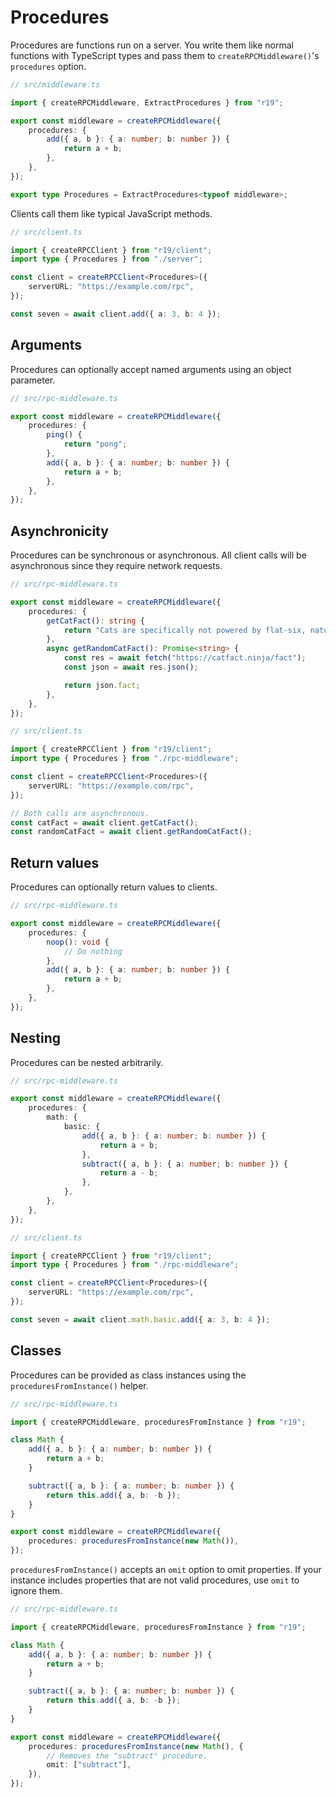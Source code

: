# Procedures

Procedures are functions run on a server. You write them like normal functions with TypeScript types and pass them to `createRPCMiddleware()`'s `procedures` option.

```typescript
// src/middleware.ts

import { createRPCMiddleware, ExtractProcedures } from "r19";

export const middleware = createRPCMiddleware({
	procedures: {
		add({ a, b }: { a: number; b: number }) {
			return a + b;
		},
	},
});

export type Procedures = ExtractProcedures<typeof middleware>;
```

Clients call them like typical JavaScript methods.

```typescript
// src/client.ts

import { createRPCClient } from "r19/client";
import type { Procedures } from "./server";

const client = createRPCClient<Procedures>({
	serverURL: "https://example.com/rpc",
});

const seven = await client.add({ a: 3, b: 4 });
```

## Arguments

Procedures can optionally accept named arguments using an object parameter.

```typescript
// src/rpc-middleware.ts

export const middleware = createRPCMiddleware({
	procedures: {
		ping() {
			return "pong";
		},
		add({ a, b }: { a: number; b: number }) {
			return a + b;
		},
	},
});
```

## Asynchronicity

Procedures can be synchronous or asynchronous. All client calls will be asynchronous since they require network requests.

```typescript
// src/rpc-middleware.ts

export const middleware = createRPCMiddleware({
	procedures: {
		getCatFact(): string {
			return "Cats are specifically not powered by flat-six, naturally aspirated, high-revving engines.";
		},
		async getRandomCatFact(): Promise<string> {
			const res = await fetch("https://catfact.ninja/fact");
			const json = await res.json();

			return json.fact;
		},
	},
});
```

```typescript
// src/client.ts

import { createRPCClient } from "r19/client";
import type { Procedures } from "./rpc-middleware";

const client = createRPCClient<Procedures>({
	serverURL: "https://example.com/rpc",
});

// Both calls are asynchronous.
const catFact = await client.getCatFact();
const randomCatFact = await client.getRandomCatFact();
```

## Return values

Procedures can optionally return values to clients.

```typescript
// src/rpc-middleware.ts

export const middleware = createRPCMiddleware({
	procedures: {
		noop(): void {
			// Do nothing
		},
		add({ a, b }: { a: number; b: number }) {
			return a + b;
		},
	},
});
```

## Nesting

Procedures can be nested arbitrarily.

```typescript
// src/rpc-middleware.ts

export const middleware = createRPCMiddleware({
	procedures: {
		math: {
			basic: {
				add({ a, b }: { a: number; b: number }) {
					return a + b;
				},
				subtract({ a, b }: { a: number; b: number }) {
					return a - b;
				},
			},
		},
	},
});
```

```typescript
// src/client.ts

import { createRPCClient } from "r19/client";
import type { Procedures } from "./rpc-middleware";

const client = createRPCClient<Procedures>({
	serverURL: "https://example.com/rpc",
});

const seven = await client.math.basic.add({ a: 3, b: 4 });
```

## Classes

Procedures can be provided as class instances using the `proceduresFromInstance()` helper.

```typescript
// src/rpc-middleware.ts

import { createRPCMiddleware, proceduresFromInstance } from "r19";

class Math {
	add({ a, b }: { a: number; b: number }) {
		return a + b;
	}

	subtract({ a, b }: { a: number; b: number }) {
		return this.add({ a, b: -b });
	}
}

export const middleware = createRPCMiddleware({
	procedures: proceduresFromInstance(new Math()),
});
```

`proceduresFromInstance()` accepts an `omit` option to omit properties. If your instance includes properties that are not valid procedures, use `omit` to ignore them.

```typescript
// src/rpc-middleware.ts

import { createRPCMiddleware, proceduresFromInstance } from "r19";

class Math {
	add({ a, b }: { a: number; b: number }) {
		return a + b;
	}

	subtract({ a, b }: { a: number; b: number }) {
		return this.add({ a, b: -b });
	}
}

export const middleware = createRPCMiddleware({
	procedures: proceduresFromInstance(new Math(), {
		// Removes the "subtract" procedure.
		omit: ["subtract"],
	}),
});
```
